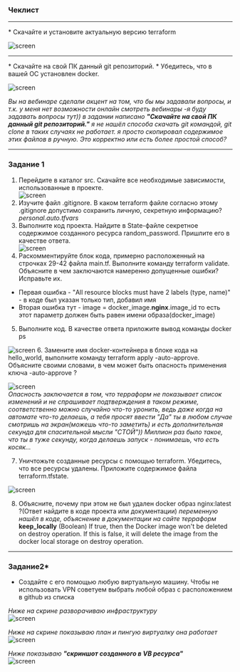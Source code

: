 ### Чеклист
<hr>
* Скачайте и установите актуальную версию terraform   

![screen](/screen/7-ter-1-version.png)
<hr>
* Скачайте на свой ПК данный git репозиторий.
* Убедитесь, что в вашей ОС установлен docker.

![screen](/screen/7ter-1-dock-git.png)

<i> Вы на вебинаре сделали акцент на том, что бы мы задавали вопросы, и т.к. у меня нет возможности онлайн смотреть вебинары -я буду задавать вопросы тут))
в задании написано <b>"Скачайте на свой ПК данный git репозиторий."</b> я не нашёл способа скачать git командой, git clone в таких случаях не работает.
я просто скопировал содержимое этих файлов в ручную. Это корректно или есть более простой способ? </i> 

<hr>

### Задание 1
1. Перейдите в каталог src. Скачайте все необходимые зависимости, использованные в проекте.  
![screen](/screen/7ter-1-dock-git.png)
2. Изучите файл .gitignore. В каком terraform файле согласно этому .gitignore допустимо сохранить личную, секретную информацию?
<i>personal.auto.tfvars</i> 
3. Выполните код проекта. Найдите в State-файле секретное содержимое созданного ресурса random_password. Пришлите его в качестве ответа.  
![screen](/screen/7ter-1-State.png)
4. Раскомментируйте блок кода, примерно расположенный на строчках 29-42 файла main.tf. Выполните команду terraform validate. Объясните в чем заключаются намеренно допущенные ошибки? Исправьте их.
* Первая ошибка - "All resource blocks must have 2 labels (type, name)" - в коде был указан только тип, добавил имя
* Вторая ошибка тут - image = docker_image.<b>nginx</b>.image_id то есть этот параметр должен быть равен имени образа(docker_image)
5. Выполните код. В качестве ответа приложите вывод команды docker ps

![screen](/screen/7ter-1-dockerPS.png)
6. Замените имя docker-контейнера в блоке кода на hello_world, выполните команду terraform apply -auto-approve. Объясните своими словами, в чем может быть опасность применения ключа -auto-approve ?

![screen](/screen/7ter-1-dockerRename.png)  
<i>Опасность заключается в том, что терраформ не показывает список изменений и не спрашивает подтверждения в таком режиме, соответственно можно случайно что-то уронить, ведь даже когда на автомате что-то делаешь, а тебя просят ввести "Да" ты в любом случае смотришь на экран(можешь что-то заметить) и есть дополнительная секунда для спасительной мысли "СТОЙ")) Миллион раз было такое, что ты в туже секунду, когда делаешь запуск - понимаешь, что есть косяк...</i>

7. Уничтожьте созданные ресурсы с помощью terraform. Убедитесь, что все ресурсы удалены. Приложите содержимое файла terraform.tfstate.

![screen](/screen/7ter-1-destroy.png)  

8. Объясните, почему при этом не был удален docker образ nginx:latest ?(Ответ найдите в коде проекта или документации)
<i>переменную нашёл в коде, объяснение в документации на сайте терраформ</i>  
<b>keep_locally</b> (Boolean) If true, then the Docker image won't be deleted on destroy operation. 
If this is false, it will delete the image from the docker local storage on destroy operation.

<hr>

### Задание2*
* Создайте с его помощью любую виртуальную машину. Чтобы не использовать VPN советуем выбрать любой образ с расположением в github из списка

<i>Ниже на скрине разворачиваю инфраструктуру</i>  
![screen](/screen/7-ter-2-createVM.png)  

<i>Ниже на скрине показываю план и пингую виртуалку она работает</i>  
![screen](/screen/7-ter-2-mainPing.png)  

<i>Ниже показываю <b>"скриншот созданного в VB ресурса"</b></i>  
![screen](/screen/7-ter-2-VB.png)  
